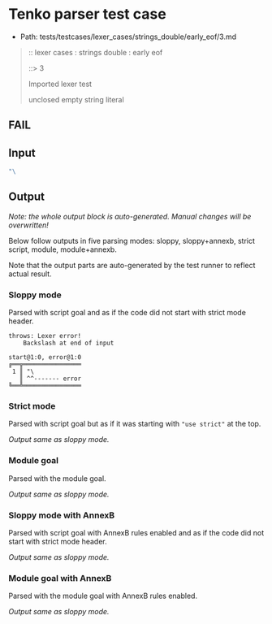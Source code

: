 # Tenko parser test case

- Path: tests/testcases/lexer_cases/strings_double/early_eof/3.md

> :: lexer cases : strings double : early eof
>
> ::> 3
>
> Imported lexer test
>
> unclosed empty string literal

## FAIL

## Input

`````js
"\
`````

## Output

_Note: the whole output block is auto-generated. Manual changes will be overwritten!_

Below follow outputs in five parsing modes: sloppy, sloppy+annexb, strict script, module, module+annexb.

Note that the output parts are auto-generated by the test runner to reflect actual result.

### Sloppy mode

Parsed with script goal and as if the code did not start with strict mode header.

`````
throws: Lexer error!
    Backslash at end of input

start@1:0, error@1:0
╔══╦════════════════
 1 ║ "\
   ║ ^^------- error
╚══╩════════════════

`````

### Strict mode

Parsed with script goal but as if it was starting with `"use strict"` at the top.

_Output same as sloppy mode._

### Module goal

Parsed with the module goal.

_Output same as sloppy mode._

### Sloppy mode with AnnexB

Parsed with script goal with AnnexB rules enabled and as if the code did not start with strict mode header.

_Output same as sloppy mode._

### Module goal with AnnexB

Parsed with the module goal with AnnexB rules enabled.

_Output same as sloppy mode._
